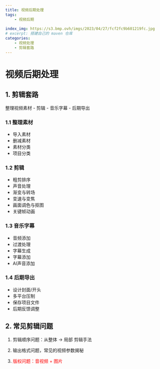 ```yaml
---
title: 视频后期处理
tags: 
    - 视频后期
    
index_img: https://s3.bmp.ovh/imgs/2023/04/27/fcf2fc9b601219fc.jpg
# excerpt: 搭建自己的 maven 仓库
categories:
    - 视频处理
    - 剪辑套路
---
```


# 视频后期处理

## 1. 剪辑套路

整理视频素材 - 剪辑 - 音乐字幕 - 后期导出

### 1.1 整理素材

* 导入素材
* 删减素材
* 素材分类
* 项目分类

### 1.2 剪辑

* 粗剪排序
* 声音处理
* 渐变与转场
* 变速与变焦
* 画面调色与抠图
* 关键帧动画

### 1.3 音乐字幕

* 音频添加
* 过渡处理
* 字幕生成
* 字幕添加
* AI声音添加

### 1.4 后期导出

* 设计封面/开头
* 多平台压制
* 保存项目文件
* 后期反馈调整

## 2. 常见剪辑问题

1. 剪辑顺序问题：从整体 -> 局部 剪辑手法

2. 输出格式问题，常见的视频参数揭秘

3. <font color="red">版权问题：音视频 + 图片</font>

   






